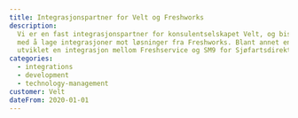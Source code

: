 ```yaml
---
title: Integrasjonspartner for Velt og Freshworks
description:
  Vi er en fast integrasjonspartner for konsulentselskapet Velt, og bistår de
  med å lage integrasjoner mot løsninger fra Freshworks. Blant annet en har vi
  utviklet en integrasjon mellom Freshservice og SM9 for Sjøfartsdirektoratet.
categories:
  - integrations
  - development
  - technology-management
customer: Velt
dateFrom: 2020-01-01
---
```

